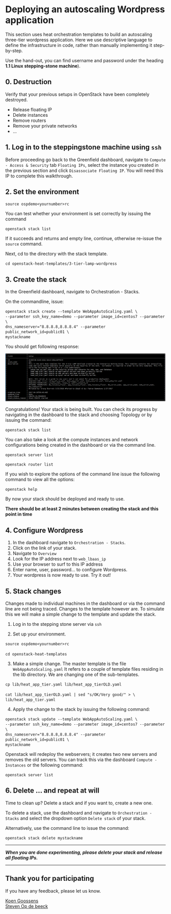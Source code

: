 # Deploying an autoscaling Wordpress application

This section uses heat orchestration templates to build an autoscaling three-tier wordpress application.
Here we use descriptive language to define the infrastructure in code, rather than manually implementing it step-by-step.

Use the hand-out, you can find username and password under the heading __1.1 Linux stepping-stone machine__).

## 0. Destruction

Verify that your previous setups in OpenStack have been completely destroyed.

-  Release floating IP
-  Delete instances
-  Remove routers
-  Remove your private networks
-  ...

## 1. Log in to the steppingstone machine using ```ssh```

Before proceeding go back to the Greenfield dashboard, navigate to ```Compute - Access & Security``` tab ```Floating IPs```, select the instance you created in the previous section and click ```Disassociate Floating IP```. You will need this IP to complete this walkthrough.

## 2. Set the environment

```
source ospdemo<yournumber>rc
```

You can test whether your environment is set correctly by issuing the command

```
openstack stack list
```

If it succeeds and returns and empty line, continue, otherwise re-issue the ```source``` command.

Next, cd to the directory with the stack template.

```
cd openstack-heat-templates/3-tier-lamp-wordpress
```

## 3. Create the stack

In the Greenfield dashboard, navigate to Orchestration - Stacks.

On the commandline, issue:

```
openstack stack create --template WebAppAutoScaling.yaml \
--parameter ssh_key_name=demo --parameter image_id=centos7 --parameter \
dns_nameserver="8.8.8.8,8.8.8.4" --parameter public_network_id=public01 \
mystackname
```

You should get following response:

![Stack Create Response](img/stack_create_response.PNG)

Congratulations! Your stack is being built. You can check its progress by navigating in the dashboard to the stack and choosing Topology or by issuing the command:

```
openstack stack list
```

You can also take a look at the compute instances and network configurations being created in the dashboard or via the command line.

```
openstack server list
```

```
openstack router list
```

If you wish to explore the options of the command line issue the following command to view all the options:

```
openstack help
```

By now your stack should be deployed and ready to use. 

__There should be at least 2 minutes between creating the stack and this point in time__

## 4. Configure Wordpress

1. In the dashboard navigate to ```Orchestration - Stacks```. 
2. Click on the link of your stack.
3. Navigate to ```Overview```
4. Look for the IP address next to ```web_lbaas_ip```
5. Use your browser to surf to this IP address
6. Enter name, user, password... to configure Wordpress.
7. Your wordpress is now ready to use. Try it out!

## 5. Stack changes

Changes made to individual machines in the dashboard or via the command line are not being traced. Changes to the template however are. To simulate this we will make a simple change to the template and update the stack.

1. Log in to the stepping stone server via `ssh`

2. Set up your environment.
```
source ospdemo<yournumber>rc

cd openstack-heat-templates
```

3. Make a simple change.
The master template is the file ```WebAppAutoScaling.yaml```
It refers to a couple of template files residing in the lib directory. We are changing one of the sub-templates.
```
cp lib/heat_app_tier.yaml lib/heat_app_tierOLD.yaml

cat lib/heat_app_tierOLD.yaml | sed "s/OK/Very good/" > \
lib/heat_app_tier.yaml
```

4. Apply the change to the stack by issuing the following command:
```
openstack stack update --template WebAppAutoScaling.yaml \
--parameter ssh_key_name=demo --parameter image_id=centos7 --parameter \
dns_nameserver="8.8.8.8,8.8.8.4" --parameter public_network_id=public01 \
mystackname
```

Openstack will redeploy the webservers; it creates two new servers and removes the old servers. You can track this via the dashboard ```Compute - Instances``` or the following command:
```
openstack server list
```

## 6. Delete ... and repeat at will

Time to clean up? Delete a stack and if you want to, create a new one.

To delete a stack, use the dashboard and navigate to ```Orchestration - Stacks``` and select the dropdown option ```Delete stack``` of your stack.

Alternatively, use the command line to issue the command:
```
openstack stack delete mystackname
```

---

___When you are done experimenting, please delete your stack and release all floating IPs.___

---

## Thank you for participating

If you have any feedback, please let us know.

[Koen Goossens](mailto:koen.goossens@cegeka.com)<br />
[Steven Op de beeck](mailto:steven.opdebeeck@cegeka.com)
